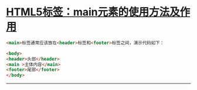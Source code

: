 # [HTML5标签：main元素的使用方法及作用](https://liudaima.com/a/183.html)



```html
<main>标签通常应该放在<header>标签和<footer>标签之间，演示代码如下：
```



```html
<body>
<header>头部</header>
<main >主体内容</main>    
<footer>尾部</footer>
</body>
```



---

